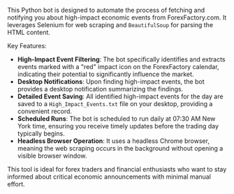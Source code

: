 This Python bot is designed to automate the process of fetching and notifying you about high-impact economic events from ForexFactory.com. It leverages Selenium for web scraping and `BeautifulSoup` for parsing the HTML content.

Key Features:
* **High-Impact Event Filtering**: The bot specifically identifies and extracts events marked with a "red" impact icon on the ForexFactory calendar, indicating their potential to significantly influence the market.
* **Desktop Notifications**: Upon finding high-impact events, the bot provides a desktop notification summarizing the findings.
* **Detailed Event Saving**: All identified high-impact events for the day are saved to a `High_Impact_Events.txt` file on your desktop, providing a convenient record.
* **Scheduled Runs**: The bot is scheduled to run daily at 07:30 AM New York time, ensuring you receive timely updates before the trading day typically begins.
* **Headless Browser Operation**: It uses a headless Chrome browser, meaning the web scraping occurs in the background without opening a visible browser window.

This tool is ideal for forex traders and financial enthusiasts who want to stay informed about critical economic announcements with minimal manual effort.

